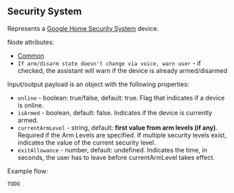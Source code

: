## Security System

Represents a [Google Home Security System](https://developers.google.com/assistant/smarthome/guides/securitysystem) device.

Node attributes:
- [Common](../common.md)
- `If arm/disarm state doesn't change via voice, warn user` - if checked, the assistant will warn if the device is already armed/disarmed

Input/output payload is an object with the following properties:
- `online` - boolean: true/false, default: true. Flag that indicates if a device is online.
- `isArmed` - boolean, default: false. Indicates if the device is currently armed.
- `currentArmLevel` - string, default: **first value from arm levels (if any)**. Required if the Arm Levels are specified. If multiple security levels exist, indicates the value of the current security level.
- `exitAllowance` - number, default: undefined. Indicates the time, in seconds, the user has to leave before currentArmLevel takes effect.

Example flow:
```
TODO
```
